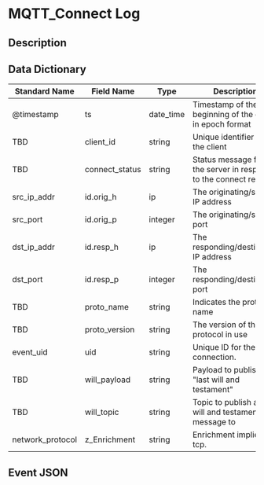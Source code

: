 # MQTT_Connect Log

## Description

## Data Dictionary

| Standard Name                   | Field Name                      | Type                            | Description                                                       | Sample Value                    | 
| ------------------------------- | ------------------------------- | ------------------------------- | -------------------------------                                   | ------------------------------- | 
| @timestamp                      | ts                              | date_time                       | Timestamp of the beginning of the event in epoch format           | `1300475167.096535`             | 
| TBD                             | client_id                       | string                          | Unique identifier for the client                                  | ``                              | 
| TBD                             | connect_status                  | string                          | Status message from the server in response to the connect request | ``                              | 
| src_ip_addr                     | id.orig_h                       | ip                              | The originating/source IP address                                 | `10.1.1.1`                      | 
| src_port                        | id.orig_p                       | integer                         | The originating/source port                                       | `37682`                         | 
| dst_ip_addr                     | id.resp_h                       | ip                              | The responding/destination IP address                             | `10.2.2.2`                      | 
| dst_port                        | id.resp_p                       | integer                         | The responding/destination port                                   | `1883`                          | 
| TBD                             | proto_name                      | string                          | Indicates the protocol name                                       | ``                              | 
| TBD                             | proto_version                   | string                          | The version of the protocol in use                                | ``                              | 
| event_uid                       | uid                             | string                          | Unique ID for the connection.                                     | `CHhAvVGS1DHFjwGM9`             | 
| TBD                             | will_payload                    | string                          | Payload to publish as a "last will and testament"                 | ``                              | 
| TBD                             | will_topic                      | string                          | Topic to publish a "last will and testament" message to           | ``                              | 
| network_protocol                | z_Enrichment                    | string                          | Enrichment implied tcp.                                           | `tcp`                           | 

## Event JSON

```json
```